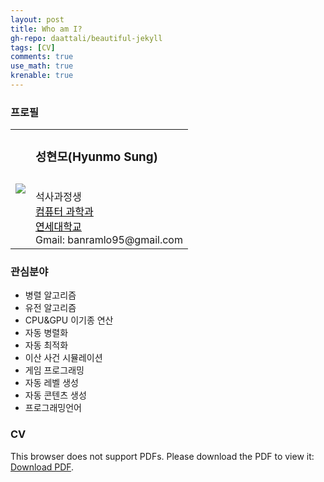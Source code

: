 ```yaml
---
layout: post
title: Who am I?
gh-repo: daattali/beautiful-jekyll
tags: [CV]
comments: true
use_math: true
krenable: true
---
```

### 프로필
<table style="border:hidden">
    <tr>
        <td>
            <img src="https://banramlo.github.io/assets/post/1995-08-29-WhoAmI/HyunmoSung.jpg">
        </td>
        <td>
            <h3> 성현모(Hyunmo Sung)</h3><br>
            석사과정생<br>
            <a style="color:black" href="https://cs.yonsei.ac.kr/cs/index.do"><U>컴퓨터 과학과</U></a><br>
            <a style="color:black" href="https://www.yonsei.ac.kr/sc/index.jsp"><U>연세대학교</U></a><br>
            Gmail: banramlo95@gmail.com
        </td>
    </tr>
</table>

### 관심분야
- 병렬 알고리즘
- 유전 알고리즘
- CPU&GPU 이기종 연산
- 자동 병렬화
- 자동 최적화
- 이산 사건 시뮬레이션
- 게임 프로그래밍
- 자동 레벨 생성
- 자동 콘텐츠 생성
- 프로그래밍언어

### CV
<object data="https://banramlo.github.io/assets/pdf/CV.pdf" type="application/pdf" width="100%" height="930">
<p>This browser does not support PDFs. Please download the PDF to view it: 
<a href="https://banramlo.github.io/assets/pdf/CV.pdf">Download PDF</a>.</p>
</object>